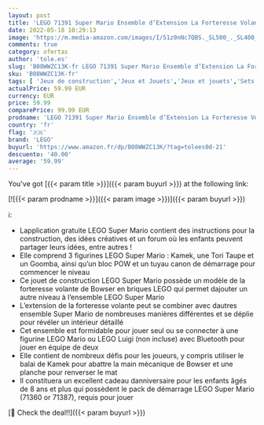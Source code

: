 ```yaml
---
layout: post
title: 'LEGO 71391 Super Mario Ensemble d’Extension La Forteresse Volante de Bowser  Jouet de Construction pour Enfants avec 3 Figurines'
date: 2022-05-18 10:29:13
image: 'https://m.media-amazon.com/images/I/51z0nNc7QBS._SL500_._SL400_.jpg'
comments: true
category: ofertas
author: 'tole.es'
slug: 'B08WWZC13K-fr LEGO 71391 Super Mario Ensemble d’Extension La Forteresse...'
sku: 'B08WWZC13K-fr'
tags: [ 'Jeux de construction','Jeux et Jouets','Jeux et jouets','Sets de jeux de construction','lego','🇫🇷', ]
actualPrice: 59.99 EUR
currency: EUR
price: 59.99
comparePrice: 99.99 EUR
prodname: 'LEGO 71391 Super Mario Ensemble d’Extension La Forteresse Volante de Bowser  Jouet de Construction pour Enfants avec 3 Figurines'
country: 'fr'
flag: '🇫🇷'
brand: 'LEGO'
buyurl: 'https://www.amazon.fr/dp/B08WWZC13K/?tag=tolees0d-21'
descuento: '40.00'
average: '59.99'
---
```


You've got [{{< param title >}}]({{< param buyurl >}}) at the following link:

[![{{< param prodname >}}]({{< param image >}})]({{< param buyurl >}})

ℹ️:

- Lapplication gratuite LEGO Super Mario contient des instructions pour la construction, des idées créatives et un forum où les enfants peuvent partager leurs idées, entre autres !
- Elle comprend 3 figurines LEGO Super Mario : Kamek, une Tori Taupe et un Goomba, ainsi qu’un bloc POW et un tuyau canon de démarrage pour commencer le niveau
- Ce jouet de construction LEGO Super Mario possède un modèle de la forteresse volante de Bowser en briques LEGO qui permet dajouter un autre niveau à l’ensemble LEGO Super Mario
- L’extension de la forteresse volante peut se combiner avec dautres ensemble Super Mario de nombreuses manières différentes et se déplie pour révéler un intérieur détaillé
- Cet ensemble est formidable pour jouer seul ou se connecter à une figurine LEGO Mario ou LEGO Luigi (non incluse) avec Bluetooth pour jouer en équipe de deux
- Elle contient de nombreux défis pour les joueurs, y compris utiliser le balai de Kamek pour abattre la main mécanique de Bowser et une planche pour renverser le mat
- Il constituera un excellent cadeau danniversaire pour les enfants âgés de 8 ans et plus qui possèdent le pack de démarrage LEGO Super Mario (71360 or 71387), requis pour jouer

[🛒 Check the deal!!]({{< param buyurl >}})
